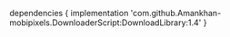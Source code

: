 dependencies {
	        implementation 'com.github.Amankhan-mobipixels.DownloaderScript:DownloadLibrary:1.4'
	}
